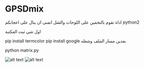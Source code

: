 # GPSDmix
اداة تقوم بالتخمين على اللوحات والشل اتمنى ان ينال على اعجابكم 
python2 



اول شي ثبت المكتبة

pip install termcolor
pip install google 
بعدين مسار الملف وشغله


python matrix.py

![alt text](http://a.up-00.com/2018/07/153226253141962.png)
![alt text](http://a.up-00.com/2018/07/153226253061561.png)





